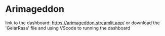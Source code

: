 # Arimageddon
link to the dashboard: https://arimageddon.streamlit.app/
or download the 'GelarRasa' file and using VScode to running the dashboard
